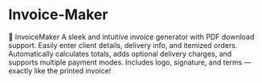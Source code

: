 # Invoice-Maker
🧾 InvoiceMaker  A sleek and intuitive invoice generator with PDF download support. Easily enter client details, delivery info, and itemized orders. Automatically calculates totals, adds optional delivery charges, and supports multiple payment modes. Includes logo, signature, and terms — exactly like the printed invoice!
